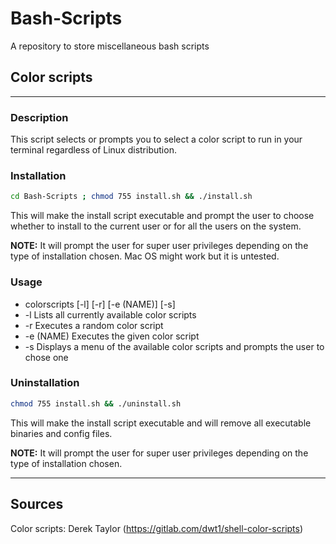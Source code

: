 # Bash-Scripts
A repository to store miscellaneous bash scripts  

## Color scripts
___
### Description
This script selects or prompts you to select a color script to run in your terminal regardless of Linux distribution.

### Installation

``` sh
cd Bash-Scripts ; chmod 755 install.sh && ./install.sh 
```

This will make the install script executable and prompt the user to choose whether to install to the current user or for all the users on the system.

**NOTE:** It will prompt the user for super user privileges depending on the type of installation chosen. Mac OS might work but it is untested.

### Usage
   -  colorscripts [-l] [-r] [-e (NAME)] [-s]
   -  -l Lists all currently available color scripts
   -  -r Executes a random color script
   -  -e (NAME) Executes the given color script
   -  -s Displays a menu of the available color scripts and prompts the user to chose one
   
### Uninstallation

``` sh
chmod 755 install.sh && ./uninstall.sh 

```

This will make the install script executable and will remove all executable binaries and config files.

**NOTE:** It will prompt the user for super user privileges depending on the type of installation chosen.

___

## Sources
Color scripts: Derek Taylor (https://gitlab.com/dwt1/shell-color-scripts)

